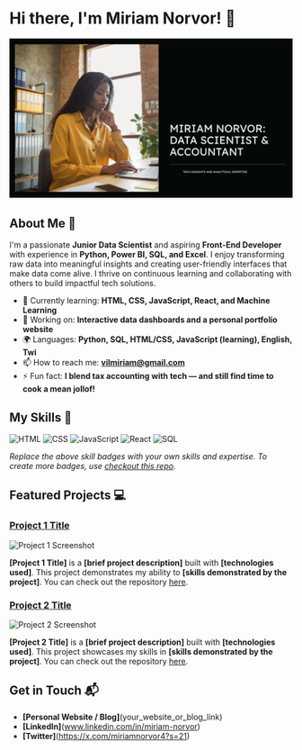 # Hi there, I'm Miriam Norvor! 👋

![Banner Image](https://github.com/norvor16/norvor/blob/main/Banner%20Image.png?raw=true)

## About Me 🚀

I'm a passionate **Junior Data Scientist** and aspiring **Front-End Developer** with experience in **Python, Power BI, SQL, and Excel**. I enjoy transforming raw data into meaningful insights and creating user-friendly interfaces that make data come alive. I thrive on continuous learning and collaborating with others to build impactful tech solutions.

- 🌱 Currently learning: **HTML, CSS, JavaScript, React, and Machine Learning**
- 🔭 Working on: **Interactive data dashboards and a personal portfolio website**
- 🌍 Languages: **Python, SQL, HTML/CSS, JavaScript (learning), English, Twi**
- 📫 How to reach me: **vilmiriam@gmail.com**
- ⚡ Fun fact: **I blend tax accounting with tech — and still find time to cook a mean jollof!**


## My Skills 🧠

![HTML](https://img.shields.io/badge/-HTML-E34F26?style=flat-square&logo=html5&logoColor=white)
![CSS](https://img.shields.io/badge/-CSS-1572B6?style=flat-square&logo=css3&logoColor=white)
![JavaScript](https://img.shields.io/badge/-JavaScript-F7DF1E?style=flat-square&logo=javascript&logoColor=black)
![React](https://img.shields.io/badge/-React-61DAFB?style=flat-square&logo=react&logoColor=black)
![SQL]([https://img.shields.io/badge/-Node.js-339933?style=flat-square&logo=node.js&logoColor=white](https://img.shields.io/badge/MySQL-005C84?style=for-the-badge&logo=mysql&logoColor=white))

*Replace the above skill badges with your own skills and expertise. To create more badges, use [checkout this repo](https://github.com/alexandresanlim/Badges4-README.md-Profile).*

## Featured Projects 💻

### [Project 1 Title](project_1_link)

![Project 1 Screenshot](project_1_screenshot_url)

**[Project 1 Title]** is a **[brief project description]** built with **[technologies used]**. This project demonstrates my ability to **[skills demonstrated by the project]**. You can check out the repository [here](project_1_repository_link).

### [Project 2 Title](project_2_link)

![Project 2 Screenshot](project_2_screenshot_url)

**[Project 2 Title]** is a **[brief project description]** built with **[technologies used]**. This project showcases my skills in **[skills demonstrated by the project]**. You can check out the repository [here](project_2_repository_link).

## Get in Touch 📬

- **[Personal Website / Blog]**(your_website_or_blog_link)
- **[LinkedIn]**(www.linkedin.com/in/miriam-norvor)
- **[Twitter]**(https://x.com/miriamnorvor4?s=21)



